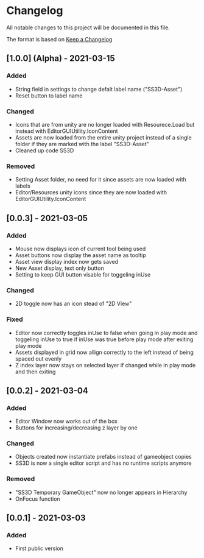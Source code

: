 # Changelog
All notable changes to this project will be documented in this file.

The format is based on [Keep a Changelog](https://keepachangelog.com/en/1.0.0/)

## [1.0.0] (Alpha) - 2021-03-15
### Added
- String field in settings to change defalt label name ("SS3D-Asset")
- Reset button to label name

### Changed
- Icons that are from unity are no longer loaded with Resourece.Load but instead with EditorGUIUtility.IconContent
- Assets are now loaded from the entire unity project instead of a single folder if they are marked with the label "SS3D-Asset"
- Cleaned up code SS3D

### Removed
- Setting Asset folder, no need for it since assets are now loaded with labels
- Editor/Resources unity icons since they are now loaded with EditorGUIUtility.IconContent

## [0.0.3] - 2021-03-05
### Added
- Mouse now displays icon of current tool being used
- Asset buttons now display the asset name as tooltip
- Asset view display index now gets saved
- New Asset display, text only button
- Setting to keep GUI button visable for toggeling inUse

### Changed
- 2D toggle now has an icon stead of "2D View"

### Fixed
- Editor now correctly toggles inUse to false when going in play mode and toggeling inUse to true if inUse was true before play mode after exiting play mode
- Assets displayed in grid now allign correctly to the left instead of being spaced out evenly
- Z index layer now stays on selected layer if changed while in play mode and then exiting

## [0.0.2] - 2021-03-04
### Added
- Editor Window now works out of the box
- Buttons for increasing/decreasing z layer by one

### Changed
- Objects created now instantiate prefabs instead of gameobject copies
- SS3D is now a single editor script and has no runtime scripts anymore

### Removed
- "SS3D Temporary GameObject" now no longer appears in Hierarchy
- OnFocus function

## [0.0.1] - 2021-03-03
### Added
- First public version